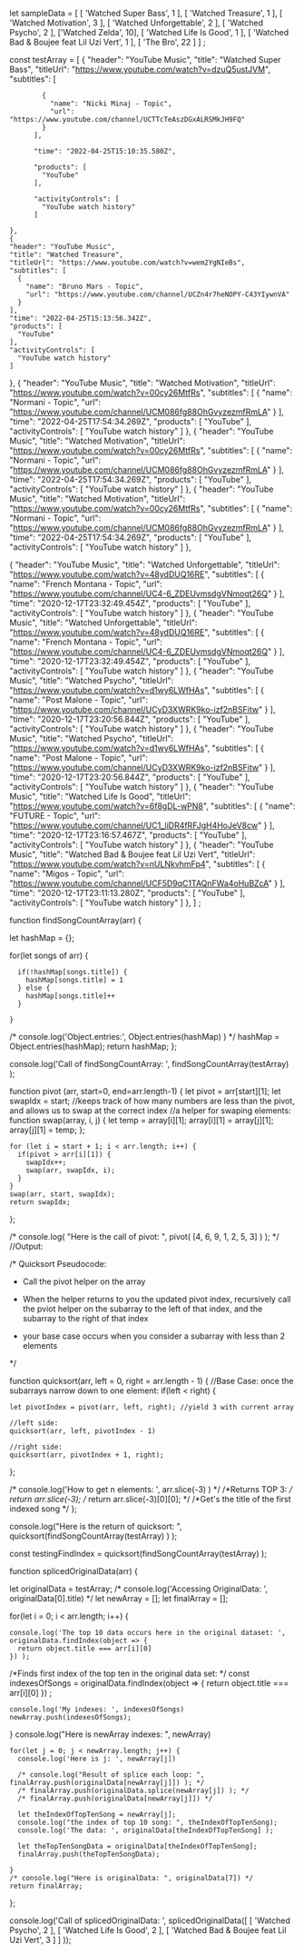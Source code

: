 let sampleData = [
  [ 'Watched Super Bass', 1 ],
  [ 'Watched Treasure', 1 ],
  [ 'Watched Motivation', 3 ],
  [ 'Watched Unforgettable', 2 ],
  [ 'Watched Psycho', 2 ],
  ['Watched Zelda', 10],
  [ 'Watched Life Is Good', 1 ],
  [ 'Watched Bad & Boujee feat Lil Uzi Vert', 1 ],
  [ 'The Bro', 22 ]
]
;

const testArray = [
    {
          "header": "YouTube Music",
          "title": "Watched Super Bass",
          "titleUrl": "https://www.youtube.com/watch?v=dzuQ5ustJVM",
          "subtitles": [

            {
              "name": "Nicki Minaj - Topic",
              "url": "https://www.youtube.com/channel/UCTTcTeAszDGxALRSMkJH9FQ"
            }
          ],

          "time": "2022-04-25T15:10:35.580Z",

          "products": [
            "YouTube"
          ],

          "activityControls": [
            "YouTube watch history"
          ]

    },
    {
    "header": "YouTube Music",
    "title": "Watched Treasure",
    "titleUrl": "https://www.youtube.com/watch?v=wem2YgNIeBs",
    "subtitles": [
      {
        "name": "Bruno Mars - Topic",
        "url": "https://www.youtube.com/channel/UCZn4r7heNOPY-C43YIywnVA"
      }
    ],
    "time": "2022-04-25T15:13:56.342Z",
    "products": [
      "YouTube"
    ],
    "activityControls": [
      "YouTube watch history"
    ]
  },
    {
    "header": "YouTube Music",
    "title": "Watched Motivation",
    "titleUrl": "https://www.youtube.com/watch?v=00cy26MtfRs",
    "subtitles": [
      {
        "name": "Normani - Topic",
        "url": "https://www.youtube.com/channel/UCM086fg88OhGvyzezmfRmLA"
      }
    ],
    "time": "2022-04-25T17:54:34.269Z",
    "products": [
      "YouTube"
    ],
    "activityControls": [
      "YouTube watch history"
    ]
  },
    {
    "header": "YouTube Music",
    "title": "Watched Motivation",
    "titleUrl": "https://www.youtube.com/watch?v=00cy26MtfRs",
    "subtitles": [
      {
        "name": "Normani - Topic",
        "url": "https://www.youtube.com/channel/UCM086fg88OhGvyzezmfRmLA"
      }
    ],
    "time": "2022-04-25T17:54:34.269Z",
    "products": [
      "YouTube"
    ],
    "activityControls": [
      "YouTube watch history"
    ]
  },
    {
    "header": "YouTube Music",
    "title": "Watched Motivation",
    "titleUrl": "https://www.youtube.com/watch?v=00cy26MtfRs",
    "subtitles": [
      {
        "name": "Normani - Topic",
        "url": "https://www.youtube.com/channel/UCM086fg88OhGvyzezmfRmLA"
      }
    ],
    "time": "2022-04-25T17:54:34.269Z",
    "products": [
      "YouTube"
    ],
    "activityControls": [
      "YouTube watch history"
    ]
  },
    
  {
    "header": "YouTube Music",
    "title": "Watched Unforgettable",
    "titleUrl": "https://www.youtube.com/watch?v=48ydDUQ16RE",
    "subtitles": [
      {
        "name": "French Montana - Topic",
        "url": "https://www.youtube.com/channel/UC4-6_ZDEUvmsdgVNmoqt26Q"
      }
    ],
    "time": "2020-12-17T23:32:49.454Z",
    "products": [
      "YouTube"
    ],
    "activityControls": [
      "YouTube watch history"
    ]
  },
  {
    "header": "YouTube Music",
    "title": "Watched Unforgettable",
    "titleUrl": "https://www.youtube.com/watch?v=48ydDUQ16RE",
    "subtitles": [
      {
        "name": "French Montana - Topic",
        "url": "https://www.youtube.com/channel/UC4-6_ZDEUvmsdgVNmoqt26Q"
      }
    ],
    "time": "2020-12-17T23:32:49.454Z",
    "products": [
      "YouTube"
    ],
    "activityControls": [
      "YouTube watch history"
    ]
  },
  {
    "header": "YouTube Music",
    "title": "Watched Psycho",
    "titleUrl": "https://www.youtube.com/watch?v=d1wy6LWfHAs",
    "subtitles": [
      {
        "name": "Post Malone - Topic",
        "url": "https://www.youtube.com/channel/UCyD3XWRK9ko-izf2nBSFitw"
      }
    ],
    "time": "2020-12-17T23:20:56.844Z",
    "products": [
      "YouTube"
    ],
    "activityControls": [
      "YouTube watch history"
    ]
  },
  {
    "header": "YouTube Music",
    "title": "Watched Psycho",
    "titleUrl": "https://www.youtube.com/watch?v=d1wy6LWfHAs",
    "subtitles": [
      {
        "name": "Post Malone - Topic",
        "url": "https://www.youtube.com/channel/UCyD3XWRK9ko-izf2nBSFitw"
      }
    ],
    "time": "2020-12-17T23:20:56.844Z",
    "products": [
      "YouTube"
    ],
    "activityControls": [
      "YouTube watch history"
    ]
  },
  {
    "header": "YouTube Music",
    "title": "Watched Life Is Good",
    "titleUrl": "https://www.youtube.com/watch?v=6f8gDL-wPN8",
    "subtitles": [
      {
        "name": "FUTURE - Topic",
        "url": "https://www.youtube.com/channel/UC1_liDR4fRFJgH4HoJeV8cw"
      }
    ],
    "time": "2020-12-17T23:16:57.467Z",
    "products": [
      "YouTube"
    ],
    "activityControls": [
      "YouTube watch history"
    ]
  },
  {
    "header": "YouTube Music",
    "title": "Watched Bad & Boujee feat Lil Uzi Vert",
    "titleUrl": "https://www.youtube.com/watch?v=nULNkvhmFp4",
    "subtitles": [
      {
        "name": "Migos - Topic",
        "url": "https://www.youtube.com/channel/UCF5D9qC1TAQnFWa4oHuBZcA"
      }
    ],
    "time": "2020-12-17T23:11:13.280Z",
    "products": [
      "YouTube"
    ],
    "activityControls": [
      "YouTube watch history"
    ]
  },
  ]
;


function findSongCountArray(arr) {

  let hashMap = {};

  
  for(let songs of arr) {
  
      if(!hashMap[songs.title]) {
        hashMap[songs.title] = 1
      } else {
        hashMap[songs.title]++
      }
    
    }
  
  /* console.log('Object.entries:', Object.entries(hashMap) ) */
  hashMap = Object.entries(hashMap);
  return hashMap;
};

console.log('Call of findSongCountArray: ', findSongCountArray(testArray) );



function pivot (arr, start=0, end=arr.length-1) {
    let pivot = arr[start][1];
    let swapIdx = start; //keeps track of how many numbers are less than the pivot, and allows us to swap at the correct index
    //a helper for swaping elements:
    function swap(array, i, j) {
      let temp = array[i][1];
      array[i][1] = array[j][1];
      array[j][1] = temp;
    };

    for (let i = start + 1; i < arr.length; i++) {
      if(pivot > arr[i][1]) {
        swapIdx++;
        swap(arr, swapIdx, i);
      }
    }
    swap(arr, start, swapIdx);
    return swapIdx;

  };


 /*  console.log( "Here is the call of pivot: ", pivot( [4, 6, 9, 1, 2, 5, 3] ) ); */ //Output: 


/* Quicksort Pseudocode:

  - Call the pivot helper on the array
  - When the helper returns to you the updated pivot index, recursively call the pviot helper on the subarray to the left of that index, and the subarray to the right of that index

  - your base case occurs when you consider a subarray with less than 2 elements

 */

function quicksort(arr, left = 0, right = arr.length - 1) {
//Base Case: once the subarrays narrow down to one element:
  if(left < right) {

    let pivotIndex = pivot(arr, left, right); //yield 3 with current array

    //left side:
    quicksort(arr, left, pivotIndex - 1)

    //right side:
    quicksort(arr, pivotIndex + 1, right);
  };

  /* console.log('How to get n elements: ', arr.slice(-3) ) */
/*Returns TOP 3:  */
  return arr.slice(-3);
  /* return arr.slice(-3)[0][0]; */ /*Get's the title of the first indexed song  */
};

console.log("Here is the return of quicksort: ", quicksort(findSongCountArray(testArray) ) );



const testingFindIndex = quicksort(findSongCountArray(testArray) );



function splicedOriginalData(arr) {

  let originalData = testArray;
  /* console.log('Accessing OriginalData: ', originalData[0].title) */
  let newArray = [];
  let finalArray = [];

 for(let i = 0; i < arr.length; i++) {
    
    console.log('The top 10 data occurs here in the original dataset: ', originalData.findIndex(object => {
      return object.title === arr[i][0]
    }) );
  

/*Finds first index of the top ten in the original data set:  */
    const indexesOfSongs = originalData.findIndex(object => {
      return object.title === arr[i][0]
    }) ;
   

    console.log('My indexes: ', indexesOfSongs)
    newArray.push(indexesOfSongs);
 }
    console.log("Here is newArray indexes: ", newArray)

    for(let j = 0; j < newArray.length; j++) {
      console.log('Here is j: ', newArray[j])
      
      /* console.log("Result of splice each loop: ", finalArray.push(originalData[newArray[j]]) ); */
      /* finalArray.push(originalData.splice(newArray[j]) ); */
      /* finalArray.push(originalData[newArray[j]]) */

      let theIndexOfTopTenSong = newArray[j];
      console.log("the index of top 10 song: ", theIndexOfTopTenSong);
      console.log('The data: ', originalData[theIndexOfTopTenSong] );
      
      let theTopTenSongData = originalData[theIndexOfTopTenSong];
      finalArray.push(theTopTenSongData);
      
    }
    /* console.log("Here is originalData: ", originalData[7]) */
    return finalArray;
};

console.log('Call of splicedOriginalData: ', 
            splicedOriginalData([
              [ 'Watched Psycho', 2 ],
              [ 'Watched Life Is Good', 2 ],
              [ 'Watched Bad & Boujee feat Lil Uzi Vert', 3 ]
            ]
            ));